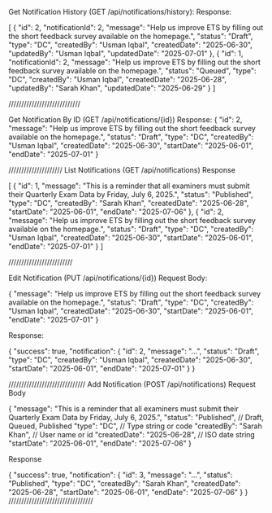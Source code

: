 

Get Notification History (GET /api/notifications/history):
Response:

[
  {
    "id": 2,
    "notificationId": 2,
    "message": "Help us improve ETS by filling out the short feedback survey available on the homepage.",
    "status": "Draft",
    "type": "DC",
    "createdBy": "Usman Iqbal",
    "createdDate": "2025-06-30",
    "updatedBy": "Usman Iqbal",
    "updatedDate": "2025-07-01"
  },
  {
    "id": 1,
    "notificationId": 2,
    "message": "Help us improve ETS by filling out the short feedback survey available on the homepage.",
    "status": "Queued",
    "type": "DC",
    "createdBy": "Usman Iqbal",
    "createdDate": "2025-06-28",
    "updatedBy": "Sarah Khan",
    "updatedDate": "2025-06-29"
  }
]

////////////////////////////

Get Notification By ID (GET /api/notifications/{id})
Response:
{
  "id": 2,
  "message": "Help us improve ETS by filling out the short feedback survey available on the homepage.",
  "status": "Draft",
  "type": "DC",
  "createdBy": "Usman Iqbal",
  "createdDate": "2025-06-30",
  "startDate": "2025-06-01",
  "endDate": "2025-07-01"
}


/////////////////////
List Notifications (GET /api/notifications)
Response


[
  {
    "id": 1,
    "message": "This is a reminder that all examiners must submit their Quarterly Exam Data by Friday, July 6, 2025.",
    "status": "Published",
    "type": "DC",
    "createdBy": "Sarah Khan",
    "createdDate": "2025-06-28",
    "startDate": "2025-06-01",
    "endDate": "2025-07-06"
  },
  {
    "id": 2,
    "message": "Help us improve ETS by filling out the short feedback survey available on the homepage.",
    "status": "Draft",
    "type": "DC",
    "createdBy": "Usman Iqbal",
    "createdDate": "2025-06-30",
    "startDate": "2025-06-01",
    "endDate": "2025-07-01"
  }
]


/////////////////////////

Edit Notification (PUT /api/notifications/{id})
Request Body:


{
  "message": "Help us improve ETS by filling out the short feedback survey available on the homepage.",
  "status": "Draft",
  "type": "DC",
  "createdBy": "Usman Iqbal",
  "createdDate": "2025-06-30",
  "startDate": "2025-06-01",
  "endDate": "2025-07-01"
}


Response:

{
  "success": true,
  "notification": {
    "id": 2,
    "message": "...",
    "status": "Draft",
    "type": "DC",
    "createdBy": "Usman Iqbal",
    "createdDate": "2025-06-30",
    "startDate": "2025-06-01",
    "endDate": "2025-07-01"
  }
}


//////////////////////////////
Add Notification (POST /api/notifications)
Request Body

{
  "message": "This is a reminder that all examiners must submit their Quarterly Exam Data by Friday, July 6, 2025.",
  "status": "Published",            // Draft, Queued, Published
  "type": "DC",                     // Type string or code
  "createdBy": "Sarah Khan",        // User name or id
  "createdDate": "2025-06-28",      // ISO date string
  "startDate": "2025-06-01",
  "endDate": "2025-07-06"
}


Response

{
  "success": true,
  "notification": {
    "id": 3,
    "message": "...",
    "status": "Published",
    "type": "DC",
    "createdBy": "Sarah Khan",
    "createdDate": "2025-06-28",
    "startDate": "2025-06-01",
    "endDate": "2025-07-06"
  }
}
/////////////////////////////////


